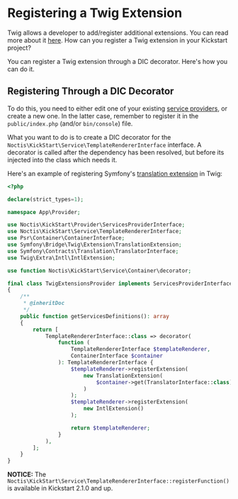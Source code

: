 # Registering a Twig Extension

Twig allows a developer to add/register additional extensions. You can read more about it
[here](https://twig.symfony.com/doc/3.x/advanced.html#creating-an-extension). How can you register a Twig extension in 
your Kickstart project?

You can register a Twig extension through a DIC decorator. Here's how you can do it.

## Registering Through a DIC Decorator

To do this, you need to either edit one of your existing [service providers](../Service_Providers.md), or create a new
one. In the latter case, remember to register it in the `public/index.php` (and/or `bin/console`) file.

What you want to do is to create a DIC decorator for the `Noctis\KickStart\Service\TemplateRendererInterface`
interface. A decorator is called after the dependency has been resolved, but before its injected into the class which
needs it.

Here's an example of registering Symfony's [translation extension](https://github.com/symfony/translation-contracts) in 
Twig:  

```php
<?php

declare(strict_types=1);

namespace App\Provider;

use Noctis\KickStart\Provider\ServicesProviderInterface;
use Noctis\KickStart\Service\TemplateRendererInterface;
use Psr\Container\ContainerInterface;
use Symfony\Bridge\Twig\Extension\TranslationExtension;
use Symfony\Contracts\Translation\TranslatorInterface;
use Twig\Extra\Intl\IntlExtension;

use function Noctis\KickStart\Service\Container\decorator;

final class TwigExtensionsProvider implements ServicesProviderInterface
{
    /**
     * @inheritDoc
     */
    public function getServicesDefinitions(): array
    {
        return [
            TemplateRendererInterface::class => decorator(
                function (
                    TemplateRendererInterface $templateRenderer,
                    ContainerInterface $container
                ): TemplateRendererInterface {
                    $templateRenderer->registerExtension(
                        new TranslationExtension(
                            $container->get(TranslatorInterface::class)
                        )
                    );
                    $templateRenderer->registerExtension(
                        new IntlExtension()
                    );

                    return $templateRenderer;
                }
            ),
        ];
    }
}
```

**NOTICE:** The `Noctis\KickStart\Service\TemplateRendererInterface::registerFunction()` is available in Kickstart
2.1.0 and up.
